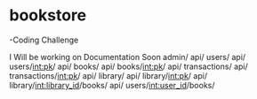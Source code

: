 # bookstore
-Coding Challenge

I Will be working on Documentation Soon
    admin/
api/ users/
api/ users/<int:pk>/
api/ books/
api/ books/<int:pk>/
api/ transactions/
api/ transactions/<int:pk>/
api/ library/
api/ library/<int:pk>/
api/ library/<int:library_id>/books/
api/ users/<int:user_id>/books/